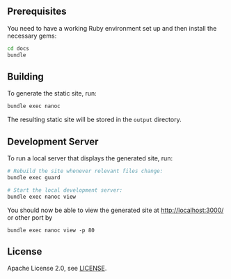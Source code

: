 ## Prerequisites

You need to have a working Ruby environment set up and then install the
necessary gems:

```bash
cd docs
bundle
```

## Building

To generate the static site, run:

```bash
bundle exec nanoc
```

The resulting static site will be stored in the `output` directory.

## Development Server

To run a local server that displays the generated site, run:

```bash
# Rebuild the site whenever relevant files change:
bundle exec guard

# Start the local development server:
bundle exec nanoc view
```

You should now be able to view the generated site at
[http://localhost:3000/](http://localhost:3000) or other port by

    bundle exec nanoc view -p 80

## License

Apache License 2.0, see [LICENSE](LICENSE).
